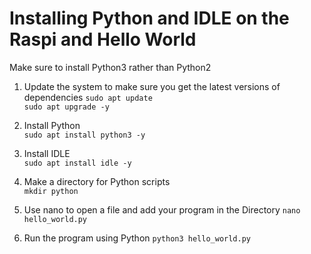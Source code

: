 # Installing Python and IDLE on the Raspi and Hello World

Make sure to install Python3 rather than Python2

1. Update the system to make sure you get the latest versions of dependencies
   `sudo apt update`  
   `sudo apt upgrade -y`  
2. Install Python   
    `sudo apt install python3 -y`  
3. Install IDLE  
    `sudo apt install idle -y` 

4. Make a directory for Python scripts  
   `mkdir python` 
5. Use nano to open a file and add your program in the Directory
   `nano hello_world.py` 
6. Run the program using Python
   `python3 hello_world.py` 